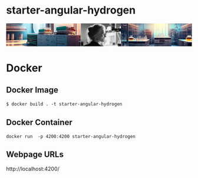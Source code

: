 # starter-angular-hydrogen

<img src="https://github.com/churchofscyence/resources/blob/main/banners/banner-marie-curie.png" alt="Marie Curie">

# Docker 

## Docker Image
```
$ docker build . -t starter-angular-hydrogen
```

## Docker Container
```
docker run  -p 4200:4200 starter-angular-hydrogen
```

## Webpage URLs
http://localhost:4200/

